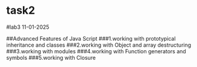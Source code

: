 # task2

#lab3 11-01-2025

##Advanced Features of Java Script
###1.working with prototypical inheritance and classes
###2.working with Object and array destructuring
###3.working with modules
###4.working with Function generators and symbols
###5.working with Closure
